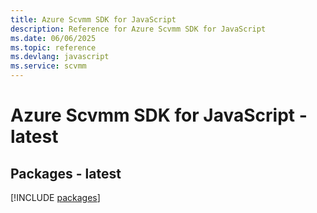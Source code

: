 ```yaml
---
title: Azure Scvmm SDK for JavaScript
description: Reference for Azure Scvmm SDK for JavaScript
ms.date: 06/06/2025
ms.topic: reference
ms.devlang: javascript
ms.service: scvmm
---
```

# Azure Scvmm SDK for JavaScript - latest
## Packages - latest
[!INCLUDE [packages](scvmm-index.md)]